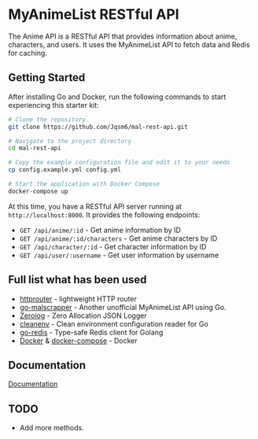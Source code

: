 
# MyAnimeList RESTful API

The Anime API is a RESTful API that provides information about anime, characters, and users. It uses the MyAnimeList API to fetch data and Redis for caching.

## Getting Started

After installing Go and Docker, run the following commands to start experiencing this starter kit:
```bash
# Clone the repository
git clone https://github.com/Jqsm6/mal-rest-api.git

# Navigate to the project directory
cd mal-rest-api

# Copy the example configuration file and edit it to your needs
cp config.example.yml config.yml

# Start the application with Docker Compose
docker-compose up
```

At this time, you have a RESTful API server running at `http://localhost:8000`. It provides the following endpoints:

* `GET /api/anime/:id` - Get anime information by ID
* `GET /api/anime/:id/characters` - Get anime characters by ID
* `GET /api/character/:id` - Get character information by ID
* `GET /api/user/:username` - Get user information by username

## Full list what has been used

* [httprouter](https://github.com/julienschmidt/httprouter) - lightweight HTTP router
* [go-malscrapper](https://github.com/rl404/go-malscraper) - Another unofficial MyAnimeList API using Go.
* [Zerolog](https://github.com/rs/zerolog) - Zero Allocation JSON Logger
* [cleanenv](https://github.com/ilyakaznacheev/cleanenv) - Clean environment configuration reader for Go
* [go-redis](https://github.com/redis/go-redis) - Type-safe Redis client for Golang
* [Docker](https://www.docker.com/) & [docker-compose](https://docs.docker.com/compose/) - Docker

## Documentation

[Documentation](https://github.com/Jqsm6/mal-rest-api/wiki/REST-API-Documentation)

## TODO

* Add more methods.
